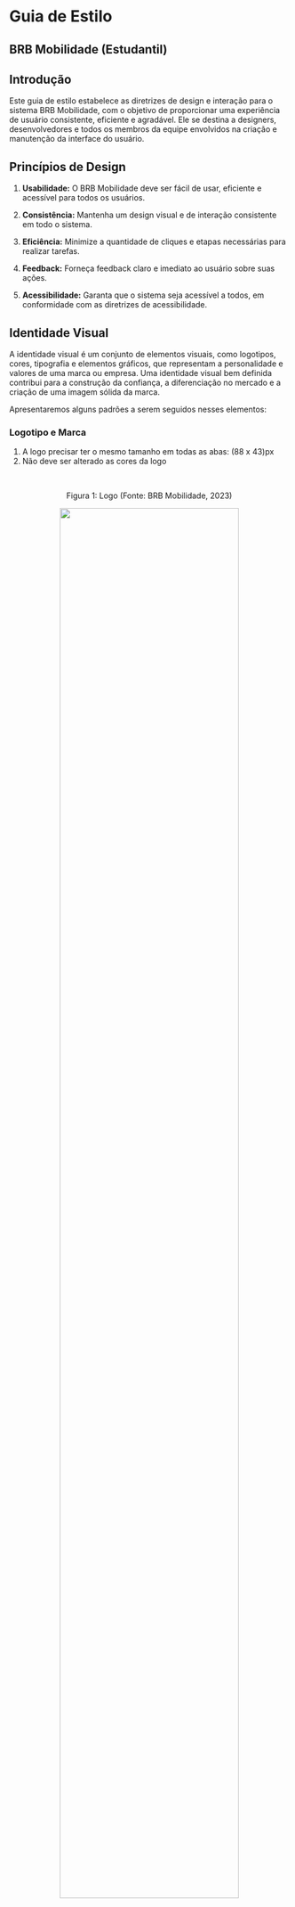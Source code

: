 # Guia de Estilo

## BRB Mobilidade (Estudantil)

## Introdução

Este guia de estilo estabelece as diretrizes de design e interação para o sistema BRB Mobilidade, com o objetivo de proporcionar uma experiência de usuário consistente, eficiente e agradável. Ele se destina a designers, desenvolvedores e todos os membros da equipe envolvidos na criação e manutenção da interface do usuário.

## Princípios de Design

1. **Usabilidade:** O BRB Mobilidade deve ser fácil de usar, eficiente e acessível para todos os usuários.

2. **Consistência:** Mantenha um design visual e de interação consistente em todo o sistema.

3. **Eficiência:** Minimize a quantidade de cliques e etapas necessárias para realizar tarefas.

4. **Feedback:** Forneça feedback claro e imediato ao usuário sobre suas ações.

5. **Acessibilidade:** Garanta que o sistema seja acessível a todos, em conformidade com as diretrizes de acessibilidade.

## Identidade Visual

A identidade visual é um conjunto de elementos visuais, como logotipos, cores, tipografia e elementos gráficos, que representam a personalidade e valores de uma marca ou empresa. Uma identidade visual bem definida contribui para a construção da confiança, a diferenciação no mercado e a criação de uma imagem sólida da marca.

Apresentaremos alguns padrões a serem seguidos nesses elementos:

### **Logotipo e Marca**

1. A logo precisar ter o mesmo tamanho em todas as abas: (88 x 43)px
2. Não deve ser alterado as cores da logo

</br>

<div style="text-align: center">
    <p>Figura 1: Logo (Fonte: BRB Mobilidade, 2023)</p>  
    <img src="https://github.com/Interacao-Humano-Computador/2023.2--BRB-Mobilidade/blob/main/docs/assets/guia_estilo/logo_BRBmobilidade.png?raw=true" style="width: 80%">
</div>

### **Esquema de Cores**

<p>Tabela 1: Paleta de cores (Fonte: Lucas, 2023)</p>

|Cor|Código|Cor| Código|
|---|------|---|-------|
|Branco|(#FFFFFF)|Amarelo|(#F1C40F)|
|Ciano|(#57C3C3)|Verde|(#008000)|
|Azul Escuro|(#2C63A7)|Azul Leve|(#D9EDF7)|
|Azul Claro|(#009FE3)|Vermelho|(#B94A48)|
|Preto|(#000000)|Vermelho Claro|(#F2DEDE)|
|Cinza Escuro|(#494c50)|Cinza Claro|(#9c9d9f)|

- Cores de destaque:
  - Amarelo……....(#F1C40F)
  - Verde………….(#008000)
  - Azul Leve..……(#D9EDF7)

- Cores de erro:
  - Vermelho…….…..(#B94A48)
  - Vermelho Claro…(#F2DEDE)

</br>

<div style="text-align: center">
    <p>Figura 2: Paleta do sistema (Fonte: Lucas, 2023)</p>
    <img src="https://github.com/Interacao-Humano-Computador/2023.2--BRB-Mobilidade/blob/main/docs/assets/guia_estilo/tabela_cores.png?raw=true">
</div>

### **Tipografia**

A tipografia é um elemento-chave na comunicação visual. Ela envolve a seleção cuidadosa de tipos de letra, tamanhos, cores e espaçamento para criar uma apresentação de texto coesa e impactante. A escolha da tipografia certa reflete identidade e ajuda a melhorar a legibilidade e a estética dos materiais. A consistência tipográfica é fundamental para fortalecer uma marca e mensagem.

    Fontes principais: Arial e Open Sans
    Fonte secundária: Reem Kufi

**Tamanhos de fonte:**

- Arial: 18px, 16px, 15px.
- Open Sans: 18px, 15px, 14px, 13px.
- Reem Kufi: 30px.

**Locais de Utilização:**

    Arial: Logo, Navbar principal.
    Open Sans: Subtítulos, Navbar secundário.
    Reem Kufi: Título na aba inicial

### **Ícones**

    Fonte: Font Awesome

**Ícones:** Seta, Arquivo, Interrogação, Interrogação vazado, Cartão, Adição, Dupla seta, Alerta, Cartão de identidade, Libras, Pessoa, Casa, Nuvem_upload, Check, Disquete.

</br>

<div style="text-align: center">
<p>Figura 3: Ícones utilizados (Fonte: Lucas, 2023)</p>
    <img src="https://github.com/Interacao-Humano-Computador/2023.2--BRB-Mobilidade/blob/main/docs/assets/guia_estilo/icons2.png?raw=true">
</div>

## Layout e Estrutura

O layout envolve a distribuição de elementos como texto, imagens e gráficos de maneira equilibrada e intuitiva, buscando transmitir informações de forma clara e atrativa.

### Grids

O termo "grid" se refere a uma estrutura de grade usada para organizar elementos em um layout de página, como em design gráfico, design de interface de usuário e design de sites. Sendo assim uma ferramenta essencial para criar layouts consistentes e harmônicos, garantindo que os elementos da página estejam alinhados e posicionados de maneira equilibrada.

Nesse sistema utiliza-se 3 Grids principais, o de tela inicial, tela de informações, Tela de serviços/operações.

- Os grids devem ser responsivos e compatíveis com os principais tamanhos/proporções de tela: 4:3, 21:9, 16:9.

</br>
<div style="text-align: center">

<p>Figura 4: Grid página inicial (Fonte: Lucas, 2023)</p>
    <img src="https://github.com/Interacao-Humano-Computador/2023.2--BRB-Mobilidade/blob/main/docs/assets/guia_estilo/grid/tela_inicial.png?raw=true">
</br>

<p>Figura 5: Grid da página de informações (Fonte: Lucas, 2023)</p>
    <img src="https://github.com/Interacao-Humano-Computador/2023.2--BRB-Mobilidade/blob/main/docs/assets/guia_estilo/grid/info.png?raw=true">

</br>

<p>Figura 6: Grid das páginas de serviços e operações (Fonte: Lucas, 2023)</p>
    <img src="https://github.com/Interacao-Humano-Computador/2023.2--BRB-Mobilidade/blob/main/docs/assets/guia_estilo/grid/serv_op.png?raw=true">
    
</div>

### **Navegação**

A interface tem duas barras de navegação, uma que fica visível antes de logar e continua visível após o login, e a outra que só será visível após o login

1° Barra de navegação (Principal)

- Posicionada logo abaixo da div em que se encontra o “topo” do site, com a logo
- Largura máxima: 1000px
- Altura: 50px
- Alinhamento dos itens: A esquerda
- Itens: Início; Login; Acessibilidade Libras
- Altura fixa dos itens: 35px
- A largura dos itens é variável de acordo com o texto e os ícones neles contidos

</br>

<div style="text-align: center">
<p>Figura 7: Barra de navegação principal (Fonte: BRB Mobilidade, 2023)</p>
    <img src="https://github.com/Interacao-Humano-Computador/2023.2--BRB-Mobilidade/blob/main/docs/assets/guia_estilo/grid/nav_1.png?raw=true">
</div>

</br>

2° Barra de navegação

- Posicionada 5px abaixo da div(page_title)
- Largura máxima: 1000px
- Altura: 58px
- Largura de cada item na barra: 92px
- Itens: Serviços, Troca de Instituição, 2° Via, Extensão de Acesso, Troca de Endereço, Alteração de foto, Alteração de contato, Retirada do cartão, Minha frequência, Meus acessos, Liberar cartão.

</br>

<div style="text-align: center">
<p>Figura 8: Barra de navegação secundária (Fonte: BRB Mobilidade, 2023)</p>
    <img src="https://github.com/Interacao-Humano-Computador/2023.2--BRB-Mobilidade/blob/main/docs/assets/guia_estilo/grid/nav2.png?raw=true">
</div>

## Componentes de Interface

### **Botões**

Os botões presentes na figura abaixo representam todos os tipos de botões do sistema, além de representar também o seu "estado", por exemplo, quando o cursor não está sobre o botão "Registrar solicitação"", ele fica com a coloração azul, mas, quando o cursor está sobre ele, a cor fica em cinza escuro.

Além dessa classe de botões, temos também esse modelo do botão "salvar", que é um botão estático, não varia com a passagem do cursor sobre ele. Por último, uma checkbox padrão, utilizada para aceitar termos dentro do sistema.
</br>
<div style="text-align: center">
<p>Figura 9: Botões referência (Fonte: Lucas, 2023)</p>
    <img src="https://github.com/Interacao-Humano-Computador/2023.2--BRB-Mobilidade/blob/main/docs/assets/guia_estilo/botoes/botoes.png?raw=true">
</div>

1. Todos os botões devem ser retangulares
2. As bordas são arredondadas em 5px

Tipos de botão: Salvar, Anexar Arquivo, Registrar Solicitação, Nova solicitação, Adicionar, Remover, Consultar, Verificar Dados

### **Formulários e Campos de Entrada**

A imagem abaixo representa todos os tipos de campo de informação presentes no sistema:
</br>
<div style="text-align: center">
<p>Figura 10: Botões referência (Fonte: Lucas, 2023)</p>
    <img src="https://github.com/Interacao-Humano-Computador/2023.2--BRB-Mobilidade/blob/main/docs/assets/guia_estilo/Form/campos_form.png?raw=true">
</div>
</br>

1. Os campos de seleção devem ter o preenchimento na cor branca, e uma mensagem na cor cinza escrito "selecionar..." para que as pessoas compreendam mais facilmente a funcionalidade

2. Os campos de texto são preenchidos na cor branca, entretando, não há nada escrito dentro do campo.

3. Campos obrigatórios devem ter um "*" após o título

4. Os campos para inserção de datas devem possuir um pequeno calendário, para que a pessoa selecione a data por meui de cliques, sem precisar digitá-las

### **Alertas e Notificações**

<div style="text-align: center">
<p>Figura 12: Alertas  (Fonte: Artur, 2023)</p>
    <img src="https://github.com/Interacao-Humano-Computador/2023.2--BRB-Mobilidade/blob/main/docs/assets/guia_estilo/alertas/alertas.png?raw=true">
</div>
</br>

## Interatividade

### **Comportamentos de Elementos Interativos**

### Campos de texto

- **Transições e Animações:**
    1. As bordas do campo recebem um pouco de sombra, para evidenciar que o campo estã selecionado
    2. Campos de "Selecionar..." devem ter um dropdown, que mostra as opções disponíveis quando recebe um clique com o mouse
    3. Os itens da lista dropdown mudam de cor quando o mouse passa por cima

### Botões

- **Transições e Animações:**
    1. Mudança de cor ao passar o mouse sobre alguns botões (não todos)

### Barras de navegação

- **Transições e Animações:**
    1. Mudança de cor ao passar o mouse por cima de cada item

## Acessibilidade

A acessibilidade em sistemas interativos refere-se à prática de tornar produtos digitais, como aplicativos e websites, acessíveis a pessoas com deficiências, incluindo visuais, auditivas e motoras. Isso envolve o uso de recursos como descrições de imagens, legendas de vídeo, teclados virtuais, entre outros, para garantir que todos possam usar e interagir com esses sistemas de forma inclusiva, promovendo igualdade de acesso à informação e funcionalidades.

Após uma breve análise por inspecção no site do BRB Mobilidade e também utilizando a ferramenta WAVE(Web Accessibility Evaluation Tools), foi possível identificar alguns pontos positivos e negativos sobre a acessibidade no site

**Pontos positivos:**

1. Áudiodescrição das páginas
2. O site dá suporte para leitores de tela

**Pontos negativos:**

1. O sistema não suporta navegação pelo teclado
2. Alguns elementos tem um contraste muito baixo em relação ao plano de fundo, por exemplo, a barra de navegação principal

## Compatibilidade

1. O sistema deve ser compatível tanto com Smartphones quanto Desktops
2. Deve funcionar nos principais navegadores (Chrome, Safari, Opera, Edge e Firefox)

</br>

| Versão | Data       | Modificação                             | Autor                         | Revisores                         |
| ------ | ---------- | --------------------------------------- | ----------------------------- | ----------------------------- |
|    1.0   |   21/10/2023   |   Criação do documento |  [Lucas Lobão](https://github.com/lucaslobao-18)|[Artur Jack](https://github.com/artur-jack)|